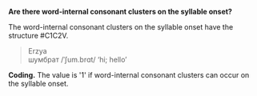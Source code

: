**Are there word-internal consonant clusters on the syllable onset?**

The word-internal consonant clusters on the syllable onset have the structure #C1C2V.

>Erzya<br/>
>шумбрат /ˈʃum.brɑt/ ‘hi; hello’

**Coding.** The value is '1' if word-internal consonant clusters can occur on the syllable onset.
